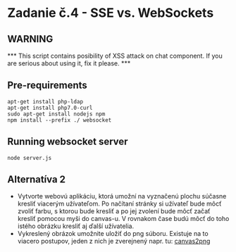 # Zadanie č.4 - SSE vs. WebSockets
## WARNING
*** This script contains posibility of XSS attack on chat component. If you are serious about using it, fix it please. ***
## Pre-requirements
```
apt-get install php-ldap
apt-get install php7.0-curl
sudo apt-get install nodejs npm
npm install --prefix ./ websocket
```
## Running websocket server
```
node server.js
```
## Alternatíva 2 
- Vytvorte webovú aplikáciu, ktorá umožní na vyznačenú plochu súčasne kresliť viacerým užívateľom. Po načítaní stránky si užívateľ bude môcť zvoliť farbu, s ktorou bude kresliť a po jej zvolení bude môcť začať kresliť pomocou myši do canvas-u. V rovnakom čase budú môcť do toho istého obrázku kresliť aj ďalší užívatelia.
- Vykreslený obrázok umožnite uložiť do png súboru. Existuje na to viacero postupov, jeden z nich je zverejnený napr. tu: [canvas2png](http://infoheap.com/convert-html-canvas-to-png-image/)
